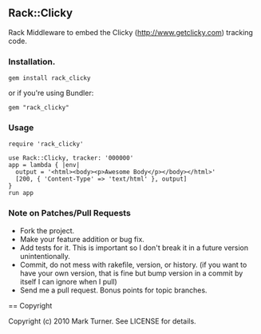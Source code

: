 ## Rack::Clicky ##

Rack Middleware to embed the Clicky (http://www.getclicky.com) tracking code.


### Installation.

    gem install rack_clicky

or if you're using Bundler:

    gem "rack_clicky"
    
### Usage ###

    require 'rack_clicky'

    use Rack::Clicky, tracker: '000000'
    app = lambda { |env|
      output = '<html><body><p>Awesome Body</p></body></html>'
      [200, { 'Content-Type' => 'text/html' }, output] 
    }
    run app


### Note on Patches/Pull Requests ###
 
* Fork the project.
* Make your feature addition or bug fix.
* Add tests for it. This is important so I don't break it in a
  future version unintentionally.
* Commit, do not mess with rakefile, version, or history.
  (if you want to have your own version, that is fine but bump version in a commit by itself I can ignore when I pull)
* Send me a pull request. Bonus points for topic branches.

== Copyright

Copyright (c) 2010 Mark Turner. See LICENSE for details.
